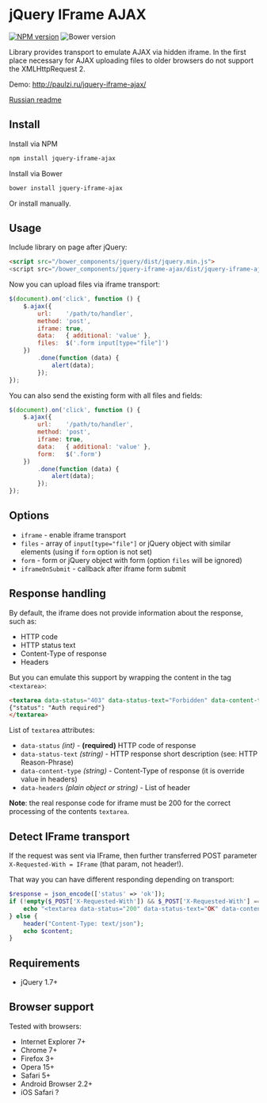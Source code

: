 # jQuery IFrame AJAX

[![NPM version](http://img.shields.io/npm/v/jquery-iframe-ajax.svg?style=flat)](https://www.npmjs.org/package/jquery-iframe-ajax)
![Bower version](http://img.shields.io/bower/v/jquery-iframe-ajax.svg?style=flat)

Library provides transport to emulate AJAX via hidden iframe. In the first place necessary for AJAX uploading files to older browsers do not support the XMLHttpRequest 2.

Demo: http://paulzi.ru/jquery-iframe-ajax/

[Russian readme](https://github.com/paulzi/jquery-iframe-ajax/blob/master/README.ru.md)

## Install

Install via NPM
```sh
npm install jquery-iframe-ajax
```

Install via Bower
```sh
bower install jquery-iframe-ajax
```

Or install manually.

## Usage

Include library on page after jQuery:

```html
<script src="/bower_components/jquery/dist/jquery.min.js">
<script src="/bower_components/jquery-iframe-ajax/dist/jquery-iframe-ajax.min.js">
```

Now you can upload files via iframe transport:

```js
$(document).on('click', function () {
    $.ajax({
        url:    '/path/to/handler',
        method: 'post',
        iframe: true,
        data:   { additional: 'value' },
        files:  $('.form input[type="file"]')
    })
        .done(function (data) {
            alert(data);
        });
});
```

You can also send the existing form with all files and fields:

```js
$(document).on('click', function () {
    $.ajax({
        url:    '/path/to/handler',
        method: 'post',
        iframe: true,
        data:   { additional: 'value' },
        form:   $('.form')
    })
        .done(function (data) {
            alert(data);
        });
});
```

## Options

- `iframe` - enable iframe transport
- `files` - array of `input[type="file"]` or jQuery object with similar elements (using if `form` option is not set)
- `form` - form or jQuery object with form (option `files` will be ignored)
- `iframeOnSubmit` - callback after iframe form submit

## Response handling

By default, the iframe does not provide information about the response, such as:

- HTTP code
- HTTP status text
- Content-Type of response
- Headers

But you can emulate this support by wrapping the content in the tag `<textarea>`:
```html
<textarea data-status="403" data-status-text="Forbidden" data-content-type="text/json">
{"status": "Auth required"}
</textarea>
```

List of `textarea` attributes:

- `data-status` *(int)* - **(required)** HTTP code of response
- `data-status-text` *(string)* - HTTP response short description (see: HTTP Reason-Phrase)
- `data-content-type` *(string)* - Content-Type of response (it is override value in headers)
- `data-headers` *(plain object or string)* - List of header
 
**Note**: the real response code for iframe must be 200 for the correct processing of the contents `textarea`.

## Detect IFrame transport

If the request was sent via IFrame, then further transferred POST parameter `X-Requested-With = IFrame` (that param, not header!).

That way you can have different responding depending on transport:

```php
$response = json_encode(['status' => 'ok']);
if (!empty($_POST['X-Requested-With']) && $_POST['X-Requested-With'] === 'IFrame') {
    echo "<textarea data-status="200" data-status-text="OK" data-content-type="text/json">{$content}</textarea>";
} else {
    header("Content-Type: text/json");
    echo $content;
}
```

## Requirements

- jQuery 1.7+

## Browser support

Tested with browsers:

- Internet Explorer 7+
- Chrome 7+
- Firefox 3+
- Opera 15+
- Safari 5+
- Android Browser 2.2+
- iOS Safari ?
